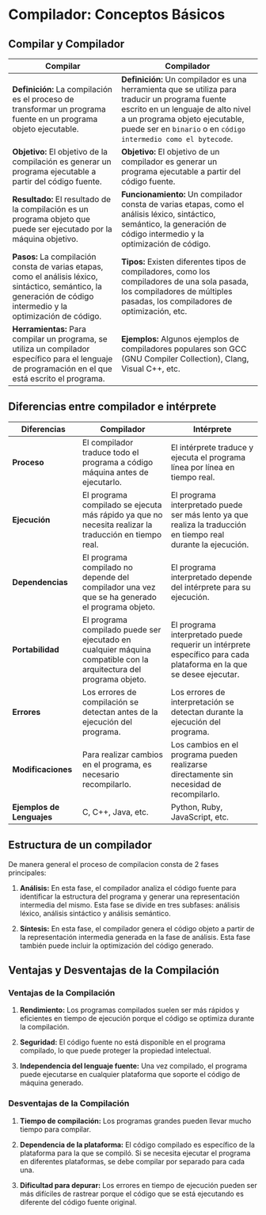 # Compilador: Conceptos Básicos

## Compilar y Compilador

| Compilar | Compilador |
|----------|------------|
| **Definición:** La compilación es el proceso de transformar un programa fuente en un programa objeto ejecutable. | **Definición:** Un compilador es una herramienta que se utiliza para traducir un programa fuente escrito en un lenguaje de alto nivel a un programa objeto ejecutable, puede ser en `binario` o en `código intermedio como el bytecode`. |
| **Objetivo:** El objetivo de la compilación es generar un programa ejecutable a partir del código fuente. | **Objetivo:** El objetivo de un compilador es generar un programa ejecutable a partir del código fuente. |
| **Resultado:** El resultado de la compilación es un programa objeto que puede ser ejecutado por la máquina objetivo. | **Funcionamiento:** Un compilador consta de varias etapas, como el análisis léxico, sintáctico, semántico, la generación de código intermedio y la optimización de código. |
| **Pasos:** La compilación consta de varias etapas, como el análisis léxico, sintáctico, semántico, la generación de código intermedio y la optimización de código. | **Tipos:** Existen diferentes tipos de compiladores, como los compiladores de una sola pasada, los compiladores de múltiples pasadas, los compiladores de optimización, etc. |
| **Herramientas:** Para compilar un programa, se utiliza un compilador específico para el lenguaje de programación en el que está escrito el programa. | **Ejemplos:** Algunos ejemplos de compiladores populares son GCC (GNU Compiler Collection), Clang, Visual C++, etc. |


## Diferencias entre compilador e intérprete

| **Diferencias** | **Compilador** | **Intérprete** |
|-----------------|----------------|----------------|
| **Proceso**     | El compilador traduce todo el programa a código máquina antes de ejecutarlo. | El intérprete traduce y ejecuta el programa línea por línea en tiempo real. |
| **Ejecución**   | El programa compilado se ejecuta más rápido ya que no necesita realizar la traducción en tiempo real. | El programa interpretado puede ser más lento ya que realiza la traducción en tiempo real durante la ejecución. |
| **Dependencias** | El programa compilado no depende del compilador una vez que se ha generado el programa objeto. | El programa interpretado depende del intérprete para su ejecución. |
| **Portabilidad** | El programa compilado puede ser ejecutado en cualquier máquina compatible con la arquitectura del programa objeto. | El programa interpretado puede requerir un intérprete específico para cada plataforma en la que se desee ejecutar. |
| **Errores**     | Los errores de compilación se detectan antes de la ejecución del programa. | Los errores de interpretación se detectan durante la ejecución del programa. |
| **Modificaciones** | Para realizar cambios en el programa, es necesario recompilarlo. | Los cambios en el programa pueden realizarse directamente sin necesidad de recompilarlo. |
| **Ejemplos de Lenguajes**    | C, C++, Java, etc. | Python, Ruby, JavaScript, etc. |

## Estructura de un compilador

De manera general el proceso de compilacion consta de 2 fases principales: 

1. **Análisis:** En esta fase, el compilador analiza el código fuente para identificar la estructura del programa y generar una representación intermedia del mismo. Esta fase se divide en tres subfases: análisis léxico, análisis sintáctico y análisis semántico.

2. **Síntesis:** En esta fase, el compilador genera el código objeto a partir de la representación intermedia generada en la fase de análisis. Esta fase también puede incluir la optimización del código generado.



## Ventajas y Desventajas de la Compilación

### Ventajas de la Compilación

1. **Rendimiento:** Los programas compilados suelen ser más rápidos y eficientes en tiempo de ejecución porque el código se optimiza durante la compilación.

2. **Seguridad:** El código fuente no está disponible en el programa compilado, lo que puede proteger la propiedad intelectual.

3. **Independencia del lenguaje fuente:** Una vez compilado, el programa puede ejecutarse en cualquier plataforma que soporte el código de máquina generado.

### Desventajas de la Compilación

1. **Tiempo de compilación:** Los programas grandes pueden llevar mucho tiempo para compilar.

2. **Dependencia de la plataforma:** El código compilado es específico de la plataforma para la que se compiló. Si se necesita ejecutar el programa en diferentes plataformas, se debe compilar por separado para cada una.

3. **Dificultad para depurar:** Los errores en tiempo de ejecución pueden ser más difíciles de rastrear porque el código que se está ejecutando es diferente del código fuente original.